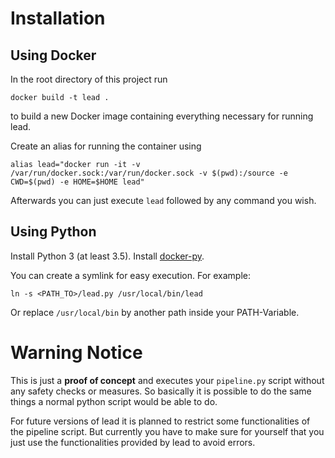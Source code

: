 # Installation

## Using Docker

In the root directory of this project run

```
docker build -t lead .
```

to build a new Docker image containing everything necessary for running lead.

Create an alias for running the container using

```
alias lead="docker run -it -v /var/run/docker.sock:/var/run/docker.sock -v $(pwd):/source -e CWD=$(pwd) -e HOME=$HOME lead"
```

Afterwards you can just execute `lead` followed by any command you wish.

## Using Python

Install Python 3 (at least 3.5). Install [docker-py](https://github.com/docker/docker-py#installation).

You can create a symlink for easy execution. For example:

```
ln -s <PATH_TO>/lead.py /usr/local/bin/lead
```

Or replace `/usr/local/bin` by another path inside your PATH-Variable.

# Warning Notice

This is just a **proof of concept** and executes your `pipeline.py` script without any safety checks or measures. So basically it is possible to do the same things a normal python script would be able to do.

For future versions of lead it is planned to restrict some functionalities of the pipeline script. But currently you have to make sure for yourself that you just use the functionalities provided by lead to avoid errors.
